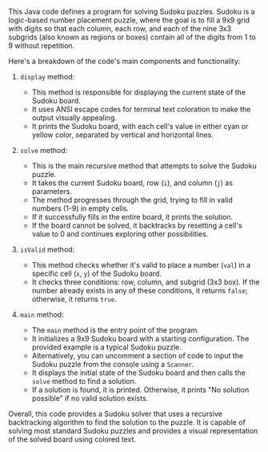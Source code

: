 This Java code defines a program for solving Sudoku puzzles. Sudoku is a logic-based number placement puzzle, where the goal is to fill a 9x9 grid with digits so that each column, each row, and each of the nine 3x3 subgrids (also known as regions or boxes) contain all of the digits from 1 to 9 without repetition.

Here's a breakdown of the code's main components and functionality:

1. `display` method:
   - This method is responsible for displaying the current state of the Sudoku board.
   - It uses ANSI escape codes for terminal text coloration to make the output visually appealing.
   - It prints the Sudoku board, with each cell's value in either cyan or yellow color, separated by vertical and horizontal lines.

2. `solve` method:
   - This is the main recursive method that attempts to solve the Sudoku puzzle.
   - It takes the current Sudoku board, row (`i`), and column (`j`) as parameters.
   - The method progresses through the grid, trying to fill in valid numbers (1-9) in empty cells.
   - If it successfully fills in the entire board, it prints the solution.
   - If the board cannot be solved, it backtracks by resetting a cell's value to 0 and continues exploring other possibilities.

3. `isValid` method:
   - This method checks whether it's valid to place a number (`val`) in a specific cell (`x`, `y`) of the Sudoku board.
   - It checks three conditions: row, column, and subgrid (3x3 box). If the number already exists in any of these conditions, it returns `false`; otherwise, it returns `true`.

4. `main` method:
   - The `main` method is the entry point of the program.
   - It initializes a 9x9 Sudoku board with a starting configuration. The provided example is a typical Sudoku puzzle.
   - Alternatively, you can uncomment a section of code to input the Sudoku puzzle from the console using a `Scanner`.
   - It displays the initial state of the Sudoku board and then calls the `solve` method to find a solution.
   - If a solution is found, it is printed. Otherwise, it prints "No solution possible" if no valid solution exists.

Overall, this code provides a Sudoku solver that uses a recursive backtracking algorithm to find the solution to the puzzle. It is capable of solving most standard Sudoku puzzles and provides a visual representation of the solved board using colored text.
